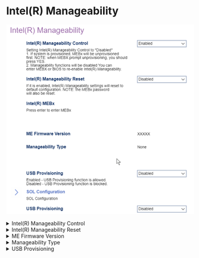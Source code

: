 # Intel(R) Manageability #

![](./img/thinkcenter_intel_r_manageability.png)

<details><summary>Intel(R) Manageability Control</summary>

<!-- TODO: feature confirmation-->

One of 2 possible options for Intel(R) Manageability Control:

1.  **Enabled** - enables Intel(R) Manageability Control. Default.
2.  Disabled - disables Intel(R) Manageability Control.

<!-- TODO: add WMI -->

**WARNING:** If you set Intel(R) Manageability Control to "Disabled":

 1. If system is provisioned, MEBx will be unprovisioned
first. <strong>When the unprovsioning prompt appears, select YES.</strong>

 2. Manageability functions will be disabled. <strong>You can
enter ME-BX or BIOS to re-enable Intel(R) Manageability.</strong>.

</details>


<details><summary>Intel(R) Manageability Reset</summary>

Return Intel(R) Manageability settings to
detault configuration.
One of 2 possible options for Intel(R) Manageability Reset:

1. **Enabled** - enables Intel(R) Manageability Reset. Default.
2. Disabled - disables Intel(R) Manageability Reset.

**Note:**  WARNING: the MEBx password will also be reset. .

</details>

<details><summary>ME Firmware Version</summary>

Displays the firmware version.

<!-- TODO: styles-->

</details>

<details><summary>Manageability Type</summary>

<!-- TODO: styles-->

</details>

<details><summary>USB Provisioning</summary>


One of 2 possible options for USB provisioning:

1.  **Enabled** - enables USB provisioning. Default.
2.  Disabled - disables USB provisioning.

<!-- TODO: add WMI
| WMI Setting name | Values | SVP Req'd | AMD/Intel |
|:---|:---|:---|:---|
| USBProvisioning | setting_values | yes_no | amd_intel |
-->

</details>
